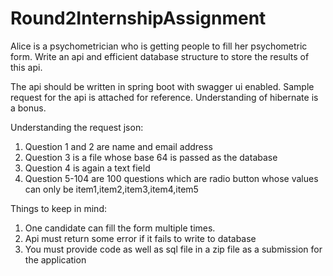 # Round2InternshipAssignment
Alice is a psychometrician who is getting people to fill her psychometric form.
Write an api and efficient database structure to store the results of this api.

The api should be written in spring boot with swagger ui enabled. Sample request for the api is attached for reference.
Understanding of hibernate is a bonus.

Understanding the request json:
1. Question 1 and 2 are name and email address
2. Question 3 is a file whose base 64 is passed as the database
3. Question 4 is again a text field
4. Question 5-104 are 100 questions which are radio button whose values can only be item1,item2,item3,item4,item5

Things to keep in mind:
1. One candidate can fill the form multiple times.
2. Api must return some error if it fails to write to database
3. You must provide code as well as sql file in a zip file as a submission for the application

